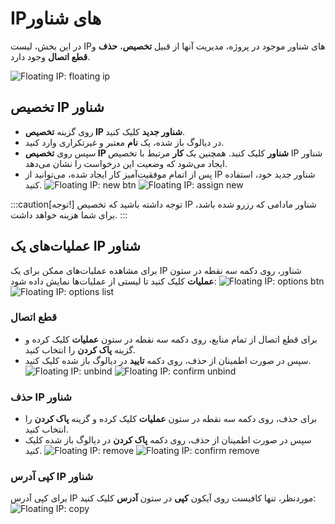 # IPهای شناور

در این بخش، لیست IPهای شناور موجود در پروژه، مدیریت آنها از قبیل **تخصیص**، **حذف** و **قطع اتصال** وجود دارد.

![Floating IP: floating ip](floating-ips.png)

## تخصیص IP شناور

- روی گزینه **تخصیص IP شناور جدید** کلیک کنید.
- در دیالوگ باز شده، یک **نام** معتبر و غیرتکراری وارد کنید.
- سپس روی **تخصیص IP شناور** کلیک کنید. همچنین یک **کار** مرتبط با تخصیص IP شناور ایجاد می‌شود که وضعیت این درخواست را نشان می‌دهد.
- پس از اتمام موفقیت‌آمیز کار ایجاد شده، می‌توانید از IP شناور جدید خود، استفاده کنید.
  ![Floating IP: new btn](new-floating-ips-btn.png)
  ![Floating IP: assign new](assign-new-floating-ip.png)

:::caution[توجه!]
توجه داشته باشید که تخصیص IP شناور مادامی که رزرو شده باشد، برای شما هزینه خواهد داشت.
:::

## عملیات‌های یک IP شناور

برای مشاهده عملیات‌های ممکن برای یک IP شناور، روی دکمه سه نقطه در ستون **عملیات** کلیک کنید تا لیستی از عملیات‌ها نمایش داده شود:
![Floating IP: options btn](floating-ips-options-btn.png)
![Floating IP: options list](floating-ip-options.png)

### قطع اتصال

- برای قطع اتصال از تمام منابع، روی دکمه سه نقطه در ستون **عملیات** کلیک کرده و گزینه **پاک کردن** را انتخاب کنید.
- سپس در صورت اطمینان از حذف، روی دکمه **تایید** در دیالوگ باز شده کلیک کنید.
  ![Floating IP: unbind](unbind-floating-ip.png)
  ![Floating IP: confirm unbind](confirm-unbind-floating-ip.png)

### حذف IP شناور

- برای حذف، روی دکمه سه نقطه در ستون **عملیات** کلیک کرده و گزینه **پاک کردن** را انتخاب کنید.
- سپس در صورت اطمینان از حذف، روی دکمه **پاک کردن** در دیالوگ باز شده کلیک کنید.
  ![Floating IP: remove](remove-floating-ip.png)
  ![Floating IP: confirm remove](confirm-remove-floating-ip.png)

### کپی آدرس IP شناور

برای کپی آدرس IP موردنظر، تنها کافیست روی آیکون **کپی** در ستون **آدرس** کلیک کنید:
![Floating IP: copy](copy-floating-ip.png)
